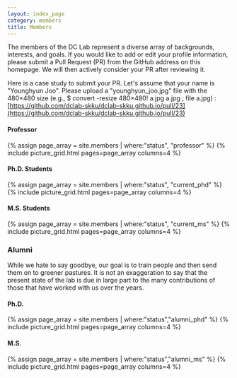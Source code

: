 ```yaml
---
layout: index_page
category: members
title: Members
---
```


The members of the DC Lab represent a diverse array of backgrounds, interests, and goals.
If you would like to add or edit your profile information, 
please submit a Pull Request (PR) from the GitHub address on this homepage. 
We will then actively consider your PR after reviewing it.

Here is a case study to submit your PR. Let's assume that your name is "Younghyun Joo". Please upload a "younghyun_joo.jpg" file with the 480×480 size (e.g., $ convert -resize 480×480! a.jpg a.jpg ; file a.jpg) : [https://github.com/dclab-skku/dclab-skku.github.io/pull/23](https://github.com/dclab-skku/dclab-skku.github.io/pull/23)


<h4>Professor</h4>
{% assign page_array = site.members | where:"status", "professor"		%}
{% include picture_grid.html pages=page_array columns=4         		%}

<h4>Ph.D. Students</h4>
{% assign page_array = site.members | where:"status", "current_phd"		%}
{% include picture_grid.html pages=page_array columns=4				%}

<h4>M.S. Students</h4>
{% assign page_array = site.members | where:"status", "current_ms"		%}
{% include picture_grid.html pages=page_array columns=4				%}


<h3>Alumni</h3>
<p>While we hate to say goodbye, our goal is to train people and then send them on to greener pastures. It is not an exaggeration to say that the present state of the lab is due in large part to the many contributions of those that have worked with us over the years.</p>

<h4>Ph.D.</h4>
{% assign page_array = site.members | where:"status","alumni_phd"		%}
{% include picture_grid.html pages=page_array columns=4				%}

<h4>M.S.</h4>
{% assign page_array = site.members | where:"status","alumni_ms"		%}
{% include picture_grid.html pages=page_array columns=4				%}

